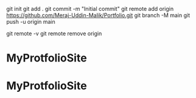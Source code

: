 git init
git add .
git commit -m "Initial commit"
git remote add origin https://github.com/Meraj-Uddin-Malik/Portfolio.git
git branch -M main
git push -u origin main



git remote -v <!-- to check link remote repo -->
git remote remove origin  <!-- remove existing remote repo -->


# MyProtfolioSite
# MyProtfolioSite
